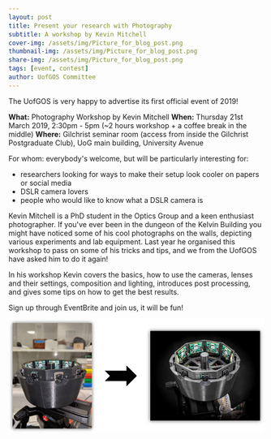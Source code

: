 ```yaml
---
layout: post
title: Present your research with Photography
subtitle: A workshop by Kevin Mitchell
cover-img: /assets/img/Picture_for_blog_post.png
thumbnail-img: /assets/img/Picture_for_blog_post.png
share-img: /assets/img/Picture_for_blog_post.png
tags: [event, contest]
author: UofGOS Committee
---
```


The UofGOS is very happy to advertise its first official event of 2019!

**What:**  Photography Workshop by Kevin Mitchell
**When:** Thursday 21st March 2019, 2:30pm - 5pm  (~2 hours workshop + a coffee break in the middle)
**Where:** Gilchrist seminar room (access from inside the Gilchrist Postgraduate Club), UoG main building, University Avenue

For whom: everybody's welcome, but will be particularly interesting for:
 - researchers looking for ways to make their setup look cooler on papers or social media
 - DSLR camera lovers
 - people who would like to know what a DSLR camera is

Kevin Mitchell  is a PhD student in the Optics Group and a keen enthusiast photographer. If you've ever been in the dungeon of the Kelvin Building you might have noticed some of his cool photographs on the walls, depicting various experiments and lab equipment. 
Last year he organised this workshop to pass on some of his tricks and tips, and we from the UofGOS have asked him to do it again!

In his workshop Kevin covers the basics, how to use the cameras, lenses and their settings, composition and lighting, introduces post processing, and gives some tips on how to get the best results.

Sign up through EventBrite and join us, it will be fun!

![Workshop](../assets/img/Picture_for_blog_post.png)